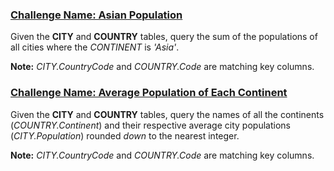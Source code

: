 ### [Challenge Name: Asian Population](AsianPopulation.sql)


Given the **CITY** and **COUNTRY** tables, query the sum of the populations of all cities where the *CONTINENT* is *'Asia'*.
    
**Note:** *CITY.CountryCode* and *COUNTRY.Code* are matching key columns.



### [Challenge Name: Average Population of Each Continent](AveragePopulationofEachContinent.sql)


Given the **CITY** and **COUNTRY** tables, query the names of all the continents (*COUNTRY.Continent*) and their respective average city populations (*CITY.Population*) rounded *down* to the nearest integer.

**Note:** *CITY.CountryCode* and *COUNTRY.Code* are matching key columns.


